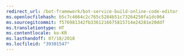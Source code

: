 ```yaml
---
redirect_url: /bot-framework/bot-service-build-online-code-editor
ms.openlocfilehash: b5c7c4664c2c765c5284b51c73264250fa1dc064
ms.sourcegitcommit: f576981342fb3361216675815714e24281e20ddf
ms.translationtype: HT
ms.contentlocale: ko-KR
ms.lasthandoff: 07/18/2018
ms.locfileid: "39301547"
---
```

